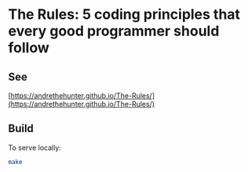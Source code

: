 # The Rules: 5 coding principles that every good programmer should follow
## See 
[https://andrethehunter.github.io/The-Rules/](https://andrethehunter.github.io/The-Rules/)
## Build
To serve locally:
```bash
make
```
